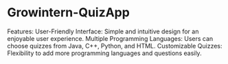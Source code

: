 # Growintern-QuizApp
Features:  User-Friendly Interface: Simple and intuitive design for an enjoyable user experience. Multiple Programming Languages: Users can choose quizzes from Java, C++, Python, and HTML. Customizable Quizzes: Flexibility to add more programming languages and questions easily.
